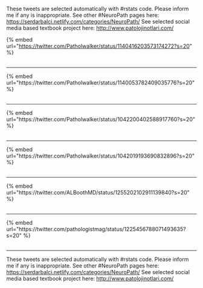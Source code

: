

These tweets are selected automatically with #rstats code. Please inform me if any is inappropriate.
See other #NeuroPath pages here: https://serdarbalci.netlify.com/categories/NeuroPath/ 
See selected social media based textbook project here: http://www.patolojinotlari.com/

{% embed url="https://twitter.com/Patholwalker/status/1140416203573174272?s=20" %}<br>
<br>
<hr>
{% embed url="https://twitter.com/Patholwalker/status/1140053782409035776?s=20" %}<br>
<br>
<hr>
{% embed url="https://twitter.com/Patholwalker/status/1042200402588917760?s=20" %}<br>
<br>
<hr>
{% embed url="https://twitter.com/Patholwalker/status/1042019193690832896?s=20" %}<br>
<br>
<hr>
{% embed url="https://twitter.com/ALBoothMD/status/1255202102911139840?s=20" %}<br>
<br>
<hr>
{% embed url="https://twitter.com/pathologistmag/status/1225456788071493635?s=20" %}<br>
<br>
<hr>


These tweets are selected automatically with #rstats code. Please inform me if any is inappropriate.
See other #NeuroPath pages here: https://serdarbalci.netlify.com/categories/NeuroPath/ 
See selected social media based textbook project here: http://www.patolojinotlari.com/
